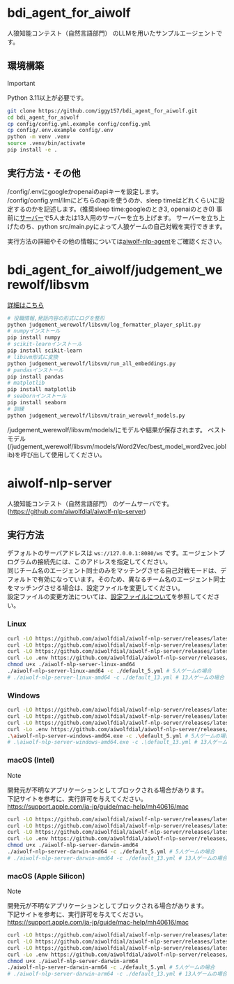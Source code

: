 # bdi_agent_for_aiwolf

人狼知能コンテスト（自然言語部門） のLLMを用いたサンプルエージェントです。

## 環境構築

> [!IMPORTANT]
> Python 3.11以上が必要です。

```bash
git clone https://github.com/iggy157/bdi_agent_for_aiwolf.git
cd bdi_agent_for_aiwolf
cp config/config.yml.example config/config.yml
cp config/.env.example config/.env
python -m venv .venv
source .venv/bin/activate
pip install -e .
```

## 実行方法・その他

/config/.envにgoogleかopenaiのapiキーを設定します。
/config/config.yml/llmにどちらのapiを使うのか、sleep timeはどれくらいに設定するのかを記述します。(推奨sleep time:googleのとき3, openaiのとき0)
事前に[サーバー](https://github.com/aiwolfdial/aiwolf-nlp-server)で5人または13人用のサーバーを立ち上げます。
サーバーを立ち上げたのち、python src/main.pyによって人狼ゲームの自己対戦を実行できます。

実行方法の詳細やその他の情報については[aiwolf-nlp-agent](https://github.com/aiwolfdial/aiwolf-nlp-agent)をご確認ください。

# bdi_agent_for_aiwolf/judgement_werewolf/libsvm

[詳細はこちら](/judgement_werewolf/libsvm/README.md)

```bash
# 役職情報,発話内容の形式にログを整形
python judgement_werewolf/libsvm/log_formatter_player_split.py
# numpyインストール
pip install numpy
# scikit-learnインストール
pip install scikit-learn
# libsvm形式に変換
python judgement_werewolf/libsvm/run_all_embeddings.py
# pandasインストール
pip install pandas
# matplotlib
pip install matplotlib
# seabornインストール
pip install seaborn
# 訓練
python judgement_werewolf/libsvm/train_werewolf_models.py
```
/judgement_werewolf/libsvm/models/にモデルや結果が保存されます。
ベストモデル(/judgement_werewolf/libsvm/models/Word2Vec/best_model_word2vec.joblib)を呼び出して使用してください。


# aiwolf-nlp-server

人狼知能コンテスト（自然言語部門） のゲームサーバです。
(https://github.com/aiwolfdial/aiwolf-nlp-server)

## 実行方法

デフォルトのサーバアドレスは `ws://127.0.0.1:8080/ws` です。エージェントプログラムの接続先には、このアドレスを指定してください。\
同じチーム名のエージェント同士のみをマッチングさせる自己対戦モードは、デフォルトで有効になっています。そのため、異なるチーム名のエージェント同士をマッチングさせる場合は、設定ファイルを変更してください。\
設定ファイルの変更方法については、[設定ファイルについて](./doc/config.md)を参照してください。

### Linux

```bash
curl -LO https://github.com/aiwolfdial/aiwolf-nlp-server/releases/latest/download/aiwolf-nlp-server-linux-amd64
curl -LO https://github.com/aiwolfdial/aiwolf-nlp-server/releases/latest/download/default_5.yml
curl -LO https://github.com/aiwolfdial/aiwolf-nlp-server/releases/latest/download/default_13.yml
curl -Lo .env https://github.com/aiwolfdial/aiwolf-nlp-server/releases/latest/download/example.env
chmod u+x ./aiwolf-nlp-server-linux-amd64
./aiwolf-nlp-server-linux-amd64 -c ./default_5.yml # 5人ゲームの場合
# ./aiwolf-nlp-server-linux-amd64 -c ./default_13.yml # 13人ゲームの場合
```

### Windows

```bash
curl -LO https://github.com/aiwolfdial/aiwolf-nlp-server/releases/latest/download/aiwolf-nlp-server-windows-amd64.exe
curl -LO https://github.com/aiwolfdial/aiwolf-nlp-server/releases/latest/download/default_5.yml
curl -LO https://github.com/aiwolfdial/aiwolf-nlp-server/releases/latest/download/default_13.yml
curl -Lo .env https://github.com/aiwolfdial/aiwolf-nlp-server/releases/latest/download/example.env
.\aiwolf-nlp-server-windows-amd64.exe -c .\default_5.yml # 5人ゲームの場合
# .\aiwolf-nlp-server-windows-amd64.exe -c .\default_13.yml # 13人ゲームの場合
```

### macOS (Intel)

> [!NOTE]
> 開発元が不明なアプリケーションとしてブロックされる場合があります。\
> 下記サイトを参考に、実行許可を与えてください。  
> <https://support.apple.com/ja-jp/guide/mac-help/mh40616/mac>

```bash
curl -LO https://github.com/aiwolfdial/aiwolf-nlp-server/releases/latest/download/aiwolf-nlp-server-darwin-amd64
curl -LO https://github.com/aiwolfdial/aiwolf-nlp-server/releases/latest/download/default_5.yml
curl -LO https://github.com/aiwolfdial/aiwolf-nlp-server/releases/latest/download/default_13.yml
curl -Lo .env https://github.com/aiwolfdial/aiwolf-nlp-server/releases/latest/download/example.env
chmod u+x ./aiwolf-nlp-server-darwin-amd64
./aiwolf-nlp-server-darwin-amd64 -c ./default_5.yml # 5人ゲームの場合
# ./aiwolf-nlp-server-darwin-amd64 -c ./default_13.yml # 13人ゲームの場合
```

### macOS (Apple Silicon)

> [!NOTE]
> 開発元が不明なアプリケーションとしてブロックされる場合があります。\
> 下記サイトを参考に、実行許可を与えてください。  
> <https://support.apple.com/ja-jp/guide/mac-help/mh40616/mac>

```bash
curl -LO https://github.com/aiwolfdial/aiwolf-nlp-server/releases/latest/download/aiwolf-nlp-server-darwin-arm64
curl -LO https://github.com/aiwolfdial/aiwolf-nlp-server/releases/latest/download/default_5.yml
curl -LO https://github.com/aiwolfdial/aiwolf-nlp-server/releases/latest/download/default_13.yml
curl -Lo .env https://github.com/aiwolfdial/aiwolf-nlp-server/releases/latest/download/example.env
chmod u+x ./aiwolf-nlp-server-darwin-arm64
./aiwolf-nlp-server-darwin-arm64 -c ./default_5.yml # 5人ゲームの場合
# ./aiwolf-nlp-server-darwin-arm64 -c ./default_13.yml # 13人ゲームの場合
```
